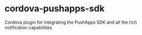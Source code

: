 # cordova-pushapps-sdk
Cordova plugin for integrating the PushApps SDK and all the rich notification capabilities
